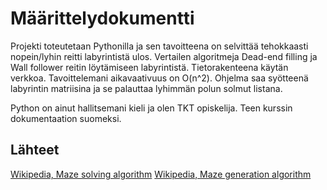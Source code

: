 # Määrittelydokumentti
Projekti toteutetaan Pythonilla ja sen tavoitteena on selvittää tehokkaasti nopein/lyhin reitti labyrintistä ulos. Vertailen algoritmeja Dead-end filling ja Wall follower reitin löytämiseen labyrintistä. Tietorakenteena käytän verkkoa. Tavoittelemani aikavaativuus on O(n^2). Ohjelma saa syötteenä labyrintin matriisina ja se palauttaa lyhimmän polun solmut listana.   

Python on ainut hallitsemani kieli ja olen TKT opiskelija. Teen kurssin dokumentaation suomeksi.


## Lähteet
[Wikipedia, Maze solving algorithm](https://en.wikipedia.org/wiki/Maze-solving_algorithm)
[Wikipedia, Maze generation algorithm](https://en.wikipedia.org/wiki/Maze_generation_algorithm)
